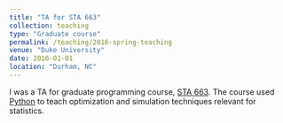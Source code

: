 ```yaml
---
title: "TA for STA 663"
collection: teaching
type: "Graduate course"
permalink: /teaching/2016-spring-teaching
venue: "Duke University"
date: 2016-01-01
location: "Durham, NC"
---
```


I was a TA for graduate programming course, [STA 663](http://stat.duke.edu/courses/STA663L). The course used [Python](https://www.python.org/) to teach optimization and simulation techniques relevant for statistics.
